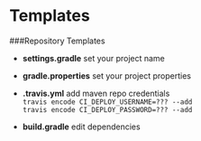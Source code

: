 # Templates

###Repository Templates

- **settings.gradle** set your project name  

- **gradle.properties** set your project properties  

- **.travis.yml** add maven repo credentials  
`travis encode CI_DEPLOY_USERNAME=??? --add`  
`travis encode CI_DEPLOY_PASSWORD=??? --add`  

- **build.gradle** edit dependencies
